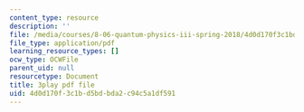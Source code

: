 ```yaml
---
content_type: resource
description: ''
file: /media/courses/8-06-quantum-physics-iii-spring-2018/4d0d170f3c1bd5bdbda2c94c5a1df591_gX2y3PHMmnk.pdf
file_type: application/pdf
learning_resource_types: []
ocw_type: OCWFile
parent_uid: null
resourcetype: Document
title: 3play pdf file
uid: 4d0d170f-3c1b-d5bd-bda2-c94c5a1df591
---
```

